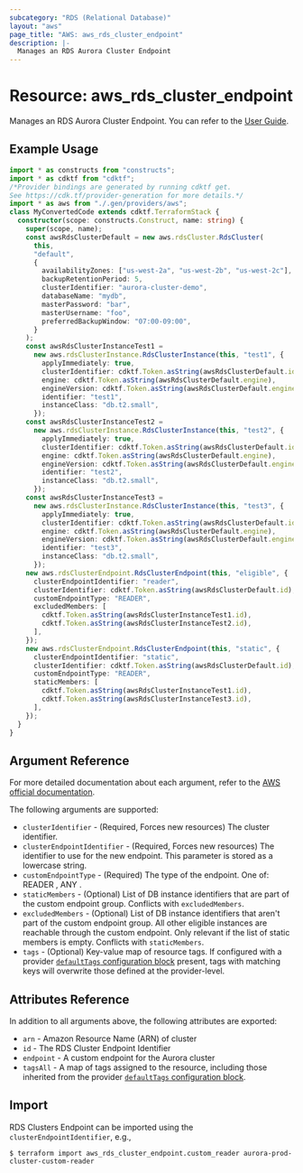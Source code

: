```yaml
---
subcategory: "RDS (Relational Database)"
layout: "aws"
page_title: "AWS: aws_rds_cluster_endpoint"
description: |-
  Manages an RDS Aurora Cluster Endpoint
---
```


# Resource: aws_rds_cluster_endpoint

Manages an RDS Aurora Cluster Endpoint.
You can refer to the [User Guide][1].

## Example Usage

```typescript
import * as constructs from "constructs";
import * as cdktf from "cdktf";
/*Provider bindings are generated by running cdktf get.
See https://cdk.tf/provider-generation for more details.*/
import * as aws from "./.gen/providers/aws";
class MyConvertedCode extends cdktf.TerraformStack {
  constructor(scope: constructs.Construct, name: string) {
    super(scope, name);
    const awsRdsClusterDefault = new aws.rdsCluster.RdsCluster(
      this,
      "default",
      {
        availabilityZones: ["us-west-2a", "us-west-2b", "us-west-2c"],
        backupRetentionPeriod: 5,
        clusterIdentifier: "aurora-cluster-demo",
        databaseName: "mydb",
        masterPassword: "bar",
        masterUsername: "foo",
        preferredBackupWindow: "07:00-09:00",
      }
    );
    const awsRdsClusterInstanceTest1 =
      new aws.rdsClusterInstance.RdsClusterInstance(this, "test1", {
        applyImmediately: true,
        clusterIdentifier: cdktf.Token.asString(awsRdsClusterDefault.id),
        engine: cdktf.Token.asString(awsRdsClusterDefault.engine),
        engineVersion: cdktf.Token.asString(awsRdsClusterDefault.engineVersion),
        identifier: "test1",
        instanceClass: "db.t2.small",
      });
    const awsRdsClusterInstanceTest2 =
      new aws.rdsClusterInstance.RdsClusterInstance(this, "test2", {
        applyImmediately: true,
        clusterIdentifier: cdktf.Token.asString(awsRdsClusterDefault.id),
        engine: cdktf.Token.asString(awsRdsClusterDefault.engine),
        engineVersion: cdktf.Token.asString(awsRdsClusterDefault.engineVersion),
        identifier: "test2",
        instanceClass: "db.t2.small",
      });
    const awsRdsClusterInstanceTest3 =
      new aws.rdsClusterInstance.RdsClusterInstance(this, "test3", {
        applyImmediately: true,
        clusterIdentifier: cdktf.Token.asString(awsRdsClusterDefault.id),
        engine: cdktf.Token.asString(awsRdsClusterDefault.engine),
        engineVersion: cdktf.Token.asString(awsRdsClusterDefault.engineVersion),
        identifier: "test3",
        instanceClass: "db.t2.small",
      });
    new aws.rdsClusterEndpoint.RdsClusterEndpoint(this, "eligible", {
      clusterEndpointIdentifier: "reader",
      clusterIdentifier: cdktf.Token.asString(awsRdsClusterDefault.id),
      customEndpointType: "READER",
      excludedMembers: [
        cdktf.Token.asString(awsRdsClusterInstanceTest1.id),
        cdktf.Token.asString(awsRdsClusterInstanceTest2.id),
      ],
    });
    new aws.rdsClusterEndpoint.RdsClusterEndpoint(this, "static", {
      clusterEndpointIdentifier: "static",
      clusterIdentifier: cdktf.Token.asString(awsRdsClusterDefault.id),
      customEndpointType: "READER",
      staticMembers: [
        cdktf.Token.asString(awsRdsClusterInstanceTest1.id),
        cdktf.Token.asString(awsRdsClusterInstanceTest3.id),
      ],
    });
  }
}

```

## Argument Reference

For more detailed documentation about each argument, refer to
the [AWS official documentation](https://docs.aws.amazon.com/cli/latest/reference/rds/create-db-cluster-endpoint.html).

The following arguments are supported:

* `clusterIdentifier` - (Required, Forces new resources) The cluster identifier.
* `clusterEndpointIdentifier` - (Required, Forces new resources) The identifier to use for the new endpoint. This parameter is stored as a lowercase string.
* `customEndpointType` - (Required) The type of the endpoint. One of: READER , ANY .
* `staticMembers` - (Optional) List of DB instance identifiers that are part of the custom endpoint group. Conflicts with `excludedMembers`.
* `excludedMembers` - (Optional) List of DB instance identifiers that aren't part of the custom endpoint group. All other eligible instances are reachable through the custom endpoint. Only relevant if the list of static members is empty. Conflicts with `staticMembers`.
* `tags` - (Optional) Key-value map of resource tags. If configured with a provider [`defaultTags` configuration block](https://registry.terraform.io/providers/hashicorp/aws/latest/docs#default_tags-configuration-block) present, tags with matching keys will overwrite those defined at the provider-level.

## Attributes Reference

In addition to all arguments above, the following attributes are exported:

* `arn` - Amazon Resource Name (ARN) of cluster
* `id` - The RDS Cluster Endpoint Identifier
* `endpoint` - A custom endpoint for the Aurora cluster
* `tagsAll` - A map of tags assigned to the resource, including those inherited from the provider [`defaultTags` configuration block](https://registry.terraform.io/providers/hashicorp/aws/latest/docs#default_tags-configuration-block).

## Import

RDS Clusters Endpoint can be imported using the `clusterEndpointIdentifier`, e.g.,

```
$ terraform import aws_rds_cluster_endpoint.custom_reader aurora-prod-cluster-custom-reader
```

[1]: https://docs.aws.amazon.com/AmazonRDS/latest/AuroraUserGuide/Aurora.Overview.Endpoints.html#Aurora.Endpoints.Cluster

<!-- cache-key: cdktf-0.17.0-pre.15 input-df8814bef8544c92aa2a9c4f7cfbe9c131d5b6712210ce0f5fcd37b03994fcf2 -->